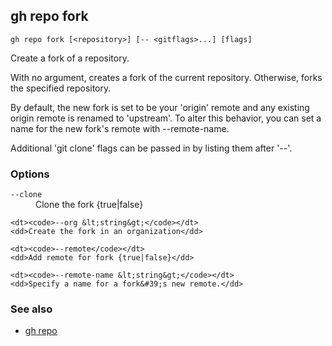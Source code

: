 

## gh repo fork

```
gh repo fork [<repository>] [-- <gitflags>...] [flags]
```

Create a fork of a repository.

With no argument, creates a fork of the current repository. Otherwise, forks
the specified repository.

By default, the new fork is set to be your 'origin' remote and any existing
origin remote is renamed to 'upstream'. To alter this behavior, you can set
a name for the new fork's remote with --remote-name.

Additional 'git clone' flags can be passed in by listing them after '--'.

### Options


<dl class="flags">
	<dt><code>--clone</code></dt>
	<dd>Clone the fork {true|false}</dd>

	<dt><code>--org &lt;string&gt;</code></dt>
	<dd>Create the fork in an organization</dd>

	<dt><code>--remote</code></dt>
	<dd>Add remote for fork {true|false}</dd>

	<dt><code>--remote-name &lt;string&gt;</code></dt>
	<dd>Specify a name for a fork&#39;s new remote.</dd>
</dl>


### See also

* [gh repo](./gh_repo)
